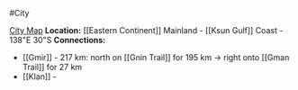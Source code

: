 #City 

[City Map](https://watabou.github.io/city-generator/?name=Gnin&population=10420&size=32&seed=4549369340223&river=0&coast=0&farms=1&citadel=0&urban_castle=0&hub=false&plaza=1&temple=0&walls=0&shantytown=0&gates=-1)
**Location:** [[Eastern Continent]] Mainland - [[Ksun Gulf]] Coast - 138"E 30"S
**Connections:**
- [[Gmir]] - 217 km: north on [[Gnin Trail]] for 195 km -> right onto [[Gman Trail]] for 27 km
- [[Klan]] - 
